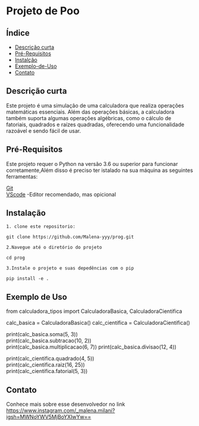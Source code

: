 # Projeto de Poo
## Índice
- [Descrição curta](#Descricão-curta)
- [Pré-Requisitos](#Pré-Requisitos)
- [Instalção](#Instalação)
- [Exemplo-de-Uso](#Exemplo-de-Uso)
- [Contato](#Contato)

## Descrição curta

Este projeto é uma simulação de uma calculadora que realiza operações matemáticas essenciais. Além das operações básicas, a calculadora também suporta algumas operações algébricas, como o cálculo de fatoriais, quadrados e raízes quadradas, oferecendo uma funcionalidade razoável e sendo fácil de usar.

## Pré-Requisitos
Este projeto requer o Python na versão 3.6 ou superior para funcionar corretamente,Além disso é preciso ter istalado na sua máquina as seguintes ferramentas:

[Git](https://git-scm.com)<br/>
[VScode](https://code.visualstudio.com/) -Editor recomendado, mas opicional

## Instalação
```
1. clone este repositorio:

git clone https://github.com/Malena-yyy/prog.git

2.Navegue até o diretório do projeto

cd prog

3.Instale o projeto e suas depedências com o pip

pip install -e .

```
## Exemplo de Uso
from calculadora_tipos import CalculadoraBasica, CalculadoraCientifica

calc_basica = CalculadoraBasica()
calc_cientifica = CalculadoraCientifica()

print(calc_basica.soma(5, 3))         
print(calc_basica.subtracao(10, 2))   
print(calc_basica.multiplicacao(6, 7))
print(calc_basica.divisao(12, 4))    

print(calc_cientifica.quadrado(4, 5))  
print(calc_cientifica.raiz(16, 25))    
print(calc_cientifica.fatorial(5, 3))  



## Contato
Conhece mais sobre esse desenvolvedor no link 
https://www.instagram.com/_malena.milani?igsh=MWNoYWV5MjBoYXIwYw==